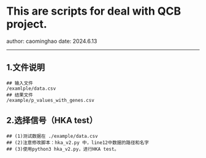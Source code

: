 # This are scripts for deal with QCB project.
author: caominghao	date: 2024.6.13
****
## 1.文件说明
```shell
## 输入文件
/examlple/data.csv
## 结果文件
/example/p_values_with_genes.csv
```
## 2.选择信号（HKA test）
```shell
## (1)测试数据在 ./example/data.csv
## (2)注意修改脚本：hka_v2.py 中，line12中数据的路径和名字
## (3)使用python3 hka_v2.py，进行HKA test。
```
